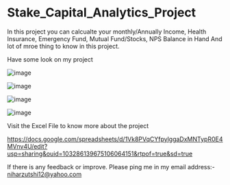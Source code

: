 # Stake_Capital_Analytics_Project

In this project you can calcualte your monthly/Annually Income, Health Insurance, Emergency Fund, Mutual Fund/Stocks, NPS Balance in Hand
And lot of mroe thing to know in this project.

Have some look on my project

![image](https://user-images.githubusercontent.com/59330701/153747048-692da8a7-fb93-4710-aa21-f8512c93ccf1.png)


![image](https://user-images.githubusercontent.com/59330701/153747416-1b6bb20a-5b36-4f9f-aa20-939c0380c691.png)


![image](https://user-images.githubusercontent.com/59330701/153747073-24ad7fa7-7752-4e7d-88f3-bdf48f996952.png)


![image](https://user-images.githubusercontent.com/59330701/153747091-b806fe02-027b-45c8-959b-63ee181ac4c3.png)


Visit the Excel File to know more about the project

https://docs.google.com/spreadsheets/d/1Vk8PVqCYfpylggaDxMNTypR0E4MVnv4U/edit?usp=sharing&ouid=103286139675106064151&rtpof=true&sd=true

If there is any feedback or improve. Please ping me in my email address:- niharzutshi12@yahoo.com
